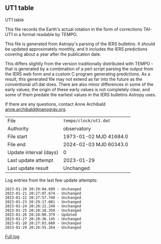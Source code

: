 
## UT1 table

UT1 table

This file records the Earth's actual rotation in the form of
corrections TAI-UT1 in a format readable by TEMPO.

This file is generated from Astropy's parsing of the IERS
bulletins. It should be updated approximately monthly, and it
includes the IERS predictions covering about a year after the
publication date.

This differs slightly from the version traditionally distributed
with TEMPO - that is generated by a combination of a perl script
parsing the output from the IERS web form and a custom C program
generating predictions. As a result, this generated file may not
extend as far into the future as the conventional ut1.dat does.
There are also minor differences in some of the early values; the
origin of these early values is not completely clear, and some of
them predate the earliest values in the IERS bulletins Astropy uses.

If there are any questions, contact Anne Archibald
<anne.archibald@nanograv.org>.

|     |     |
|:--- |:--- |
| File | `tempo/clock/ut1.dat` |
| Authority | observatory |
| File start | 1973-01-02 MJD 41684.0 |
| File end | 2024-02-03 MJD 60343.0 |
| Update interval (days) | 0 |
| Last update attempt | 2023-01-29 |
| Last update result | Unchanged |

Log entries from the last few update attempts:
```
2023-01-20 20:29:04.699 - Unchanged
2023-01-21 20:27:07.674 - Unchanged
2023-01-22 20:27:57.740 - Unchanged
2023-01-23 20:29:17.081 - Unchanged
2023-01-24 20:28:22.249 - Unchanged
2023-01-25 20:28:18.350 - Unchanged
2023-01-26 20:28:00.379 - Updated
2023-01-27 20:28:36.145 - Unchanged
2023-01-28 20:27:03.680 - Unchanged
2023-01-29 20:26:55.264 - Unchanged
```
[Full log](https://raw.githubusercontent.com/ipta/pulsar-clock-corrections/main/log/tempo/clock/ut1.dat.log)
